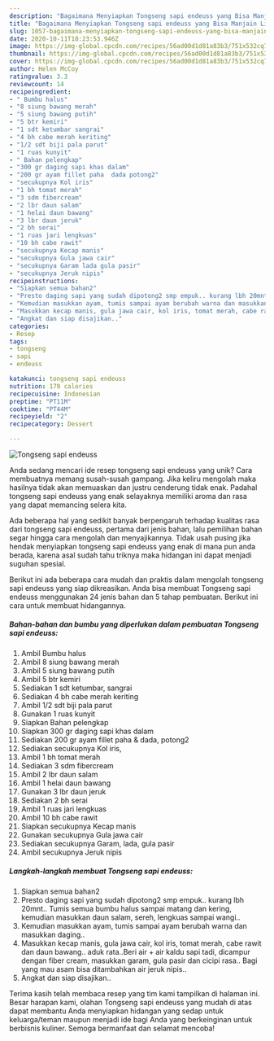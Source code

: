 ```yaml
---
description: "Bagaimana Menyiapkan Tongseng sapi endeuss yang Bisa Manjain Lidah"
title: "Bagaimana Menyiapkan Tongseng sapi endeuss yang Bisa Manjain Lidah"
slug: 1057-bagaimana-menyiapkan-tongseng-sapi-endeuss-yang-bisa-manjain-lidah
date: 2020-10-11T18:23:53.946Z
image: https://img-global.cpcdn.com/recipes/56ad00d1d81a83b3/751x532cq70/tongseng-sapi-endeuss-foto-resep-utama.jpg
thumbnail: https://img-global.cpcdn.com/recipes/56ad00d1d81a83b3/751x532cq70/tongseng-sapi-endeuss-foto-resep-utama.jpg
cover: https://img-global.cpcdn.com/recipes/56ad00d1d81a83b3/751x532cq70/tongseng-sapi-endeuss-foto-resep-utama.jpg
author: Helen McCoy
ratingvalue: 3.3
reviewcount: 14
recipeingredient:
- " Bumbu halus"
- "8 siung bawang merah"
- "5 siung bawang putih"
- "5 btr kemiri"
- "1 sdt ketumbar sangrai"
- "4 bh cabe merah keriting"
- "1/2 sdt biji pala parut"
- "1 ruas kunyit"
- " Bahan pelengkap"
- "300 gr daging sapi khas dalam"
- "200 gr ayam fillet paha  dada potong2"
- "secukupnya Kol iris"
- "1 bh tomat merah"
- "3 sdm fibercream"
- "2 lbr daun salam"
- "1 helai daun bawang"
- "3 lbr daun jeruk"
- "2 bh serai"
- "1 ruas jari lengkuas"
- "10 bh cabe rawit"
- "secukupnya Kecap manis"
- "secukupnya Gula jawa cair"
- "secukupnya Garam lada gula pasir"
- "secukupnya Jeruk nipis"
recipeinstructions:
- "Siapkan semua bahan2"
- "Presto daging sapi yang sudah dipotong2 smp empuk.. kurang lbh 20mnt.. Tumis semua bumbu halus sampai matang dan kering, kemudian masukkan daun salam, sereh, lengkuas sampai wangi.."
- "Kemudian masukkan ayam, tumis sampai ayam berubah warna dan masukkan daging.."
- "Masukkan kecap manis, gula jawa cair, kol iris, tomat merah, cabe rawit dan daun bawang.. aduk rata..Beri air + air kaldu sapi tadi, dicampur dengan fiber cream, masukkan garam, gula pasir dan cicipi rasa.. Bagi yang mau asam bisa ditambahkan air jeruk nipis.."
- "Angkat dan siap disajikan.."
categories:
- Resep
tags:
- tongseng
- sapi
- endeuss

katakunci: tongseng sapi endeuss 
nutrition: 179 calories
recipecuisine: Indonesian
preptime: "PT11M"
cooktime: "PT44M"
recipeyield: "2"
recipecategory: Dessert

---
```



![Tongseng sapi endeuss](https://img-global.cpcdn.com/recipes/56ad00d1d81a83b3/751x532cq70/tongseng-sapi-endeuss-foto-resep-utama.jpg)

Anda sedang mencari ide resep tongseng sapi endeuss yang unik? Cara membuatnya memang susah-susah gampang. Jika keliru mengolah maka hasilnya tidak akan memuaskan dan justru cenderung tidak enak. Padahal tongseng sapi endeuss yang enak selayaknya memiliki aroma dan rasa yang dapat memancing selera kita.



Ada beberapa hal yang sedikit banyak berpengaruh terhadap kualitas rasa dari tongseng sapi endeuss, pertama dari jenis bahan, lalu pemilihan bahan segar hingga cara mengolah dan menyajikannya. Tidak usah pusing jika hendak menyiapkan tongseng sapi endeuss yang enak di mana pun anda berada, karena asal sudah tahu triknya maka hidangan ini dapat menjadi suguhan spesial.


Berikut ini ada beberapa cara mudah dan praktis dalam mengolah tongseng sapi endeuss yang siap dikreasikan. Anda bisa membuat Tongseng sapi endeuss menggunakan 24 jenis bahan dan 5 tahap pembuatan. Berikut ini cara untuk membuat hidangannya.

<!--inarticleads1-->

##### Bahan-bahan dan bumbu yang diperlukan dalam pembuatan Tongseng sapi endeuss:

1. Ambil  Bumbu halus
1. Ambil 8 siung bawang merah
1. Ambil 5 siung bawang putih
1. Ambil 5 btr kemiri
1. Sediakan 1 sdt ketumbar, sangrai
1. Sediakan 4 bh cabe merah keriting
1. Ambil 1/2 sdt biji pala parut
1. Gunakan 1 ruas kunyit
1. Siapkan  Bahan pelengkap
1. Siapkan 300 gr daging sapi khas dalam
1. Sediakan 200 gr ayam fillet paha &amp; dada, potong2
1. Sediakan secukupnya Kol iris,
1. Ambil 1 bh tomat merah
1. Sediakan 3 sdm fibercream
1. Ambil 2 lbr daun salam
1. Ambil 1 helai daun bawang
1. Gunakan 3 lbr daun jeruk
1. Sediakan 2 bh serai
1. Ambil 1 ruas jari lengkuas
1. Ambil 10 bh cabe rawit
1. Siapkan secukupnya Kecap manis
1. Gunakan secukupnya Gula jawa cair
1. Sediakan secukupnya Garam, lada, gula pasir
1. Ambil secukupnya Jeruk nipis




<!--inarticleads2-->

##### Langkah-langkah membuat Tongseng sapi endeuss:

1. Siapkan semua bahan2
1. Presto daging sapi yang sudah dipotong2 smp empuk.. kurang lbh 20mnt.. Tumis semua bumbu halus sampai matang dan kering, kemudian masukkan daun salam, sereh, lengkuas sampai wangi..
1. Kemudian masukkan ayam, tumis sampai ayam berubah warna dan masukkan daging..
1. Masukkan kecap manis, gula jawa cair, kol iris, tomat merah, cabe rawit dan daun bawang.. aduk rata..Beri air + air kaldu sapi tadi, dicampur dengan fiber cream, masukkan garam, gula pasir dan cicipi rasa.. Bagi yang mau asam bisa ditambahkan air jeruk nipis..
1. Angkat dan siap disajikan..




Terima kasih telah membaca resep yang tim kami tampilkan di halaman ini. Besar harapan kami, olahan Tongseng sapi endeuss yang mudah di atas dapat membantu Anda menyiapkan hidangan yang sedap untuk keluarga/teman maupun menjadi ide bagi Anda yang berkeinginan untuk berbisnis kuliner. Semoga bermanfaat dan selamat mencoba!
